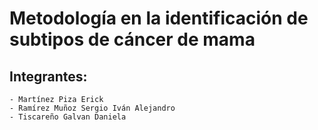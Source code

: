 # Metodología en la identificación de subtipos de cáncer de mama

## Integrantes:

    - Martínez Piza Erick
    - Ramírez Muñoz Sergio Iván Alejandro
    - Tiscareño Galvan Daniela
